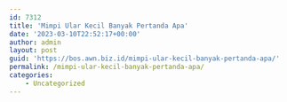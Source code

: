 ```yaml
---
id: 7312
title: 'Mimpi Ular Kecil Banyak Pertanda Apa'
date: '2023-03-10T22:52:17+00:00'
author: admin
layout: post
guid: 'https://bos.awn.biz.id/mimpi-ular-kecil-banyak-pertanda-apa/'
permalink: /mimpi-ular-kecil-banyak-pertanda-apa/
categories:
    - Uncategorized
---
```


